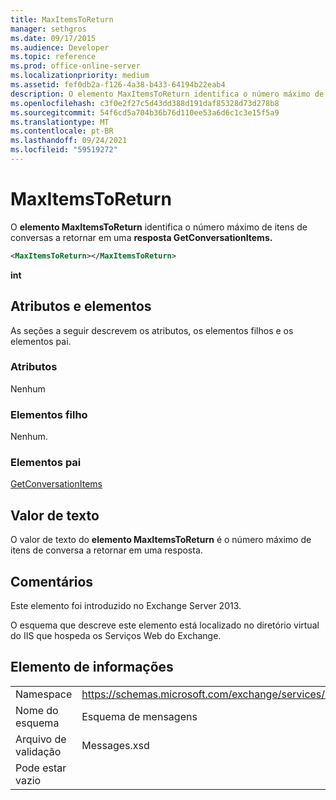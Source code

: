 ```yaml
---
title: MaxItemsToReturn
manager: sethgros
ms.date: 09/17/2015
ms.audience: Developer
ms.topic: reference
ms.prod: office-online-server
ms.localizationpriority: medium
ms.assetid: fef0db2a-f126-4a38-b433-64194b22eab4
description: O elemento MaxItemsToReturn identifica o número máximo de itens de conversas a retornar em uma resposta GetConversationItems.
ms.openlocfilehash: c3f0e2f27c5d43dd388d191daf85328d73d278b8
ms.sourcegitcommit: 54f6cd5a704b36b76d110ee53a6d6c1c3e15f5a9
ms.translationtype: MT
ms.contentlocale: pt-BR
ms.lasthandoff: 09/24/2021
ms.locfileid: "59519272"
---
```

# <a name="maxitemstoreturn"></a>MaxItemsToReturn

O **elemento MaxItemsToReturn** identifica o número máximo de itens de conversas a retornar em uma **resposta GetConversationItems.** 
  
```XML
<MaxItemsToReturn></MaxItemsToReturn>
```

 **int**
## <a name="attributes-and-elements"></a>Atributos e elementos

As seções a seguir descrevem os atributos, os elementos filhos e os elementos pai.
  
### <a name="attributes"></a>Atributos

Nenhum
  
### <a name="child-elements"></a>Elementos filho

Nenhum.
  
### <a name="parent-elements"></a>Elementos pai

[GetConversationItems](getconversationitems.md)
  
## <a name="text-value"></a>Valor de texto

O valor de texto do **elemento MaxItemsToReturn** é o número máximo de itens de conversa a retornar em uma resposta. 
  
## <a name="remarks"></a>Comentários

Este elemento foi introduzido no Exchange Server 2013.
  
O esquema que descreve este elemento está localizado no diretório virtual do IIS que hospeda os Serviços Web do Exchange.
  
## <a name="element-information"></a>Elemento de informações

|||
|:-----|:-----|
|Namespace  <br/> |https://schemas.microsoft.com/exchange/services/2006/messages  <br/> |
|Nome do esquema  <br/> |Esquema de mensagens  <br/> |
|Arquivo de validação  <br/> |Messages.xsd  <br/> |
|Pode estar vazio  <br/> ||
   

